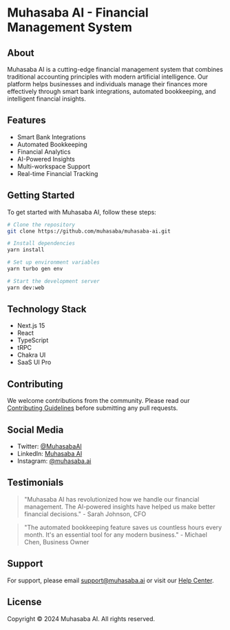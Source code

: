 # Muhasaba AI - Financial Management System

## About

Muhasaba AI is a cutting-edge financial management system that combines traditional accounting principles with modern artificial intelligence. Our platform helps businesses and individuals manage their finances more effectively through smart bank integrations, automated bookkeeping, and intelligent financial insights.

## Features

- Smart Bank Integrations
- Automated Bookkeeping
- Financial Analytics
- AI-Powered Insights
- Multi-workspace Support
- Real-time Financial Tracking

## Getting Started

To get started with Muhasaba AI, follow these steps:

```bash
# Clone the repository
git clone https://github.com/muhasaba/muhasaba-ai.git

# Install dependencies
yarn install

# Set up environment variables
yarn turbo gen env

# Start the development server
yarn dev:web
```

## Technology Stack

- Next.js 15
- React
- TypeScript
- tRPC
- Chakra UI
- SaaS UI Pro

## Contributing

We welcome contributions from the community. Please read our [Contributing Guidelines](./CONTRIBUTING.md) before submitting any pull requests.

## Social Media

- Twitter: [@MuhasabaAI](https://twitter.com/MuhasabaAI)
- LinkedIn: [Muhasaba AI](https://linkedin.com/company/muhasaba-ai)
- Instagram: [@muhasaba.ai](https://instagram.com/muhasaba.ai)

## Testimonials

> "Muhasaba AI has revolutionized how we handle our financial management. The AI-powered insights have helped us make better financial decisions." - Sarah Johnson, CFO

> "The automated bookkeeping feature saves us countless hours every month. It's an essential tool for any modern business." - Michael Chen, Business Owner

## Support

For support, please email support@muhasaba.ai or visit our [Help Center](https://help.muhasaba.ai).

## License

Copyright © 2024 Muhasaba AI. All rights reserved.
